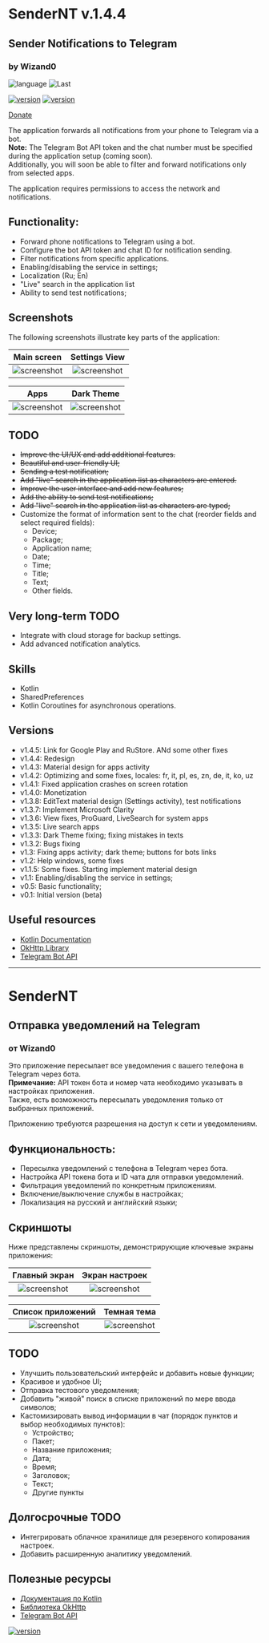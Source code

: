 # SenderNT v.1.4.4
## Sender Notifications to Telegram
### by Wizand0

![language](https://img.shields.io/badge/Language-Kotlin-green?logo=kotlin)
![Last](https://img.shields.io/github/last-commit/wizand0/SenderNT)

[![version](images/google-play-badge.png)](https://play.google.com/store/apps/details?id=ru.wizand.sendernt)
[![version](images/logo-color-light.png)](https://www.rustore.ru/catalog/app/ru.wizand.sendernt)

[Donate](https://pay.cloudtips.ru/p/ae98679b)

The application forwards all notifications from your phone to Telegram via a bot.  
**Note:** The Telegram Bot API token and the chat number must be specified during the application setup (coming soon).  
Additionally, you will soon be able to filter and forward notifications only from selected apps.

The application requires permissions to access the network and notifications.

## Functionality:

- Forward phone notifications to Telegram using a bot.
- Configure the bot API token and chat ID for notification sending.
- Filter notifications from specific applications.
- Enabling/disabling the service in settings;
- Localization (Ru; En)
- "Live" search in the application list
- Ability to send test notifications;

## Screenshots

The following screenshots illustrate key parts of the application:

|              Main screen              |             Settings View             |
|:-------------------------------------:|:-------------------------------------:|
| ![screenshot](images/screenshot5.png) | ![screenshot](images/screenshot6.png) |

|                 Apps                  |              Dark Theme               |
|:-------------------------------------:|:-------------------------------------:|
| ![screenshot](images/screenshot7.png) | ![screenshot](images/screenshot8.png) |

## TODO
- ~~Improve the UI/UX and add additional features.~~
- ~~Beautiful and user-friendly UI;~~
- ~~Sending a test notification;~~
- ~~Add "live" search in the application list as characters are entered.~~
- ~~Improve the user interface and add new features;~~
- ~~Add the ability to send test notifications;~~
- ~~Add "live" search in the application list as characters are typed;~~
- Customize the format of information sent to the chat (reorder fields and select required fields):
    - Device;
    - Package;
    - Application name;
    - Date;
    - Time;
    - Title;
    - Text;
    - Other fields.

## Very long-term TODO
- Integrate with cloud storage for backup settings.
- Add advanced notification analytics.

## Skills
- Kotlin
- SharedPreferences
- Kotlin Coroutines for asynchronous operations.

## Versions
- v1.4.5: Link for Google Play and RuStore. ANd some other fixes
- v1.4.4: Redesign
- v1.4.3: Material design for apps activity
- v1.4.2: Optimizing and some fixes, locales: fr, it, pl, es, zn, de, it, ko, uz
- v1.4.1: Fixed application crashes on screen rotation
- v1.4.0: Monetization
- v1.3.8: EditText material design (Settings activity), test notifications
- v1.3.7: Implement Microsoft Clarity
- v1.3.6: View fixes, ProGuard, LiveSearch for system apps 
- v1.3.5: Live search apps
- v1.3.3: Dark Theme fixing; fixing mistakes in texts
- v1.3.2: Bugs fixing
- v1.3: Fixing apps activity; dark theme; buttons for bots links
- v1.2: Help windows, some fixes
- v1.1.5: Some fixes. Starting implement material design
- v1.1: Enabling/disabling the service in settings;
- v0.5: Basic functionality;
- v0.1: Initial version (beta)

## Useful resources
- [Kotlin Documentation](https://kotlinlang.org/docs/reference/)
- [OkHttp Library](https://square.github.io/okhttp/)
- [Telegram Bot API](https://core.telegram.org/bots/api)

---

# SenderNT
## Отправка уведомлений на Telegram
### от Wizand0

Это приложение пересылает все уведомления с вашего телефона в Telegram через бота.  
**Примечание:** API токен бота и номер чата необходимо указывать в настройках приложения.  
Также, есть возможность пересылать уведомления только от выбранных приложений.

Приложению требуются разрешения на доступ к сети и уведомлениям.

## Функциональность:

- Пересылка уведомлений с телефона в Telegram через бота.
- Настройка API токена бота и ID чата для отправки уведомлений.
- Фильтрация уведомлений по конкретным приложениям.
- Включение/выключение службы в настройках;
- Локализация на русский и английский языки;

## Скриншоты

Ниже представлены скриншоты, демонстрирующие ключевые экраны приложения:

|             Главный экран             |            Экран настроек             |
|:-------------------------------------:|:-------------------------------------:|
| ![screenshot](images/screenshot1.png) | ![screenshot](images/screenshot3.png) |

|           Список приложений           |              Темная тема              |
|:-------------------------------------:|:-------------------------------------:|
| ![screenshot](images/screenshot4.png) | ![screenshot](images/screenshot2.png) |

## TODO
- Улучшить пользовательский интерфейс и добавить новые функции;
- Красивое  и удобное UI;
- Отправка тестового уведомления;
- Добавить "живой" поиск в списке приложений по мере ввода символов;
- Кастомизировать вывод информации в чат (порядок пунктов и выбор необходимых пунктов):
    - Устройство;
    - Пакет;
    - Название приложения;
    - Дата;
    - Время;
    - Заголовок;
    - Текст;
    - Другие пункты

## Долгосрочные TODO
- Интегрировать облачное хранилище для резервного копирования настроек.
- Добавить расширенную аналитику уведомлений.


## Полезные ресурсы
- [Документация по Kotlin](https://kotlinlang.org/docs/reference/)
- [Библиотека OkHttp](https://square.github.io/okhttp/)
- [Telegram Bot API](https://core.telegram.org/bots/api)

[![version](images/qrCode.png)](https://pay.cloudtips.ru/p/ae98679b)